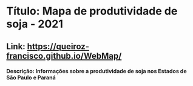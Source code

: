 # Título: Mapa de produtividade de soja - 2021
## Link: https://queiroz-francisco.github.io/WebMap/

#### Descrição: Informações sobre a produtividade de soja nos Estados de São Paulo e Paraná
